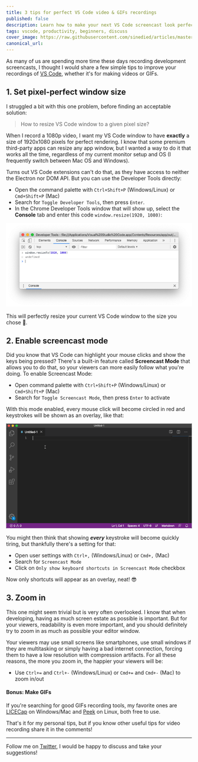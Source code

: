 ```yaml
---
title: 3 tips for perfect VS Code video & GIFs recordings
published: false
description: Learn how to make your next VS Code screencast look perfect with these simple tips!
tags: vscode, productivity, beginners, discuss
cover_image: https://raw.githubusercontent.com/sinedied/articles/master/articles/vscode/record-tips/assets/record-tips-banner.png
canonical_url:
---
```


As many of us are spending more time these days recording development screencasts, I thought I would share a few simple tips to improve your recordings of [VS Code](https://code.visualstudio.com/?WT.mc_id=sinedied-github-yolasors), whether it's for making videos or GIFs.

## 1. Set pixel-perfect window size

I struggled a bit with this one problem, before finding an acceptable solution:

> How to resize VS Code window to a given pixel size?

When I record a 1080p video, I want my VS Code window to have **exactly** a size of 1920x1080 pixels for perfect rendering. I know that some premium third-party apps can resize any app window, but I wanted a way to do it that works all the time, regardless of my current monitor setup and OS (I frequently switch between Mac OS and Windows).

Turns out VS Code extensions can't do that, as they have access to neither the Electron nor DOM API. But you can use the Developer Tools directly:

- Open the command palette with `Ctrl+Shift+P` (Windows/Linux) or `Cmd+Shift+P` (Mac)
- Search for `Toggle Developer Tools`, then press `Enter`.
- In the Chrome Developer Tools window that will show up, select the **Console** tab and enter this code `window.resize(1920, 1080)`:

![Chrome Developer Tools screenshot](./assets/devtools-resize.png)

This will perfectly resize your current VS Code window to the size you chose 🎉.

## 2. Enable screencast mode

Did you know that VS Code can highlight your mouse clicks and show the keys being pressed? There's a built-in feature called **Screencast Mode** that allows you to do that, so your viewers can more easily follow what you're doing. To enable Screencast Mode:

- Open command palette with `Ctrl+Shift+P` (Windows/Linux) or `Cmd+Shift+P` (Mac)
- Search for `Toggle Screencast Mode`, then press `Enter` to activate

With this mode enabled, every mouse click will become circled in red and keystrokes will be shown as an overlay, like that:

![Animation showing result of screencast mode](./assets/vscode-screencastmode.gif)

You might then think that showing ***every*** keystroke will become quickly tiring, but thankfully there's a setting for that:

- Open user settings with `Ctrl+,` (Windows/Linux) or `Cmd+,` (Mac)
- Search for `Screencast Mode`
- Click on `Only show keyboard shortcuts in Screencast Mode` checkbox

Now only shortcuts will appear as an overlay, neat! 😎

## 3. Zoom in

This one might seem trivial but is very often overlooked. I know that when developing, having as much screen estate as possible is important. But for your viewers, readability is even more important, and you should definitely try to zoom in as much as possible your editor window.

Your viewers may use small screens like smartphones, use small windows if they are multitasking or simply having a bad internet connection, forcing them to have a low resolution with compression artifacts. For all these reasons, the more you zoom in, the happier your viewers will be:

- Use `Ctrl+=` and `Ctrl+-` (Windows/Linux) or `Cmd+=` and `Cmd+-` (Mac) to zoom in/out

#### Bonus: Make GIFs

If you're searching for good GIFs recording tools, my favorite ones are [LICECap](https://www.cockos.com/licecap/) on Windows/Mac and [Peek](https://github.com/phw/peek) on Linux, both free to use.

That's it for my personal tips, but if you know other useful tips for video recording share it in the comments!

---

Follow me on [Twitter](http://twitter.com/sinedied), I would be happy to discuss and take your suggestions!
